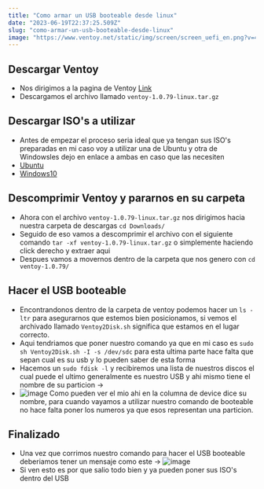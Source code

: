 ```yaml
---
title: "Como armar un USB booteable desde linux"
date: "2023-06-19T22:37:25.509Z"
slug: "como-armar-un-usb-booteable-desde-linux"
image: "https://www.ventoy.net/static/img/screen/screen_uefi_en.png?v=4"
---
```


## Descargar Ventoy

- Nos dirigimos a la pagina de Ventoy [Link](https://www.ventoy.net/en/download.html)
- Descargamos el archivo llamado `ventoy-1.0.79-linux.tar.gz`

## Descargar ISO's a utilizar

- Antes de empezar el proceso seria ideal que ya tengan sus ISO's preparadas en mi caso voy a utilizar
una de Ubuntu y otra de Windowsles dejo en enlace a ambas en caso que las necesiten
- [Ubuntu](https://ubuntu.com/desktop)
- [Windows10](https://www.microsoft.com/en-us/software-download/windows10ISO)

## Descomprimir Ventoy y pararnos en su carpeta

- Ahora con el archivo `ventoy-1.0.79-linux.tar.gz` nos dirigimos hacia nuestra carpeta de descargas `cd Downloads/`
- Seguido de eso vamos a descomprimir el archivo con el siguiente comando `tar -xf ventoy-1.0.79-linux.tar.gz` o simplemente
haciendo click derecho y extraer aqui
- Despues vamos a movernos dentro de la carpeta que nos genero con `cd ventoy-1.0.79/`

## Hacer el USB booteable

- Encontrandonos dentro de la carpeta de ventoy podemos hacer un `ls -ltr` para asegurarnos que estemos bien posicionamos,
si vemos el archivado llamado `Ventoy2Disk.sh` significa que estamos en el lugar correcto.
- Aqui tendriamos que poner nuestro comando ya que en mi caso es `sudo sh Ventoy2Disk.sh -I -s /dev/sdc` para esta ultima parte
hace falta que sepan cual es su usb y lo pueden saber de esta forma
- Hacemos un `sudo fdisk -l` y recibiremos una lista de nuestros discos el cual puede el ultimo generalmente es nuestro USB 
y ahi mismo tiene el nombre de su particion ->
- ![image](https://user-images.githubusercontent.com/68082746/184545474-125dfd32-3026-410b-866a-305ad13924ce.png)
Como pueden ver el mio ahi en la columna de device dice su nombre, para cuando vayamos a utilizar nuestro comando de booteable
no hace falta poner los numeros ya que esos representan una particion.

## Finalizado

- Una vez que corrimos nuestro comando para hacer el USB booteable deberiamos tener un mensaje como este ->
![image](https://user-images.githubusercontent.com/68082746/184545525-837654e4-aa3d-482d-8ab6-944280cd68c7.png)
- Si ven esto es por que salio todo bien y ya pueden poner sus ISO's dentro del USB
